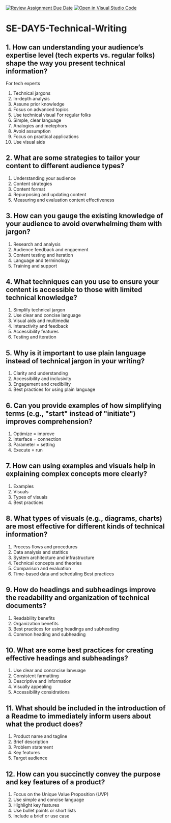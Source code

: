 [![Review Assignment Due Date](https://classroom.github.com/assets/deadline-readme-button-22041afd0340ce965d47ae6ef1cefeee28c7c493a6346c4f15d667ab976d596c.svg)](https://classroom.github.com/a/zsAR-pyY)
[![Open in Visual Studio Code](https://classroom.github.com/assets/open-in-vscode-2e0aaae1b6195c2367325f4f02e2d04e9abb55f0b24a779b69b11b9e10269abc.svg)](https://classroom.github.com/online_ide?assignment_repo_id=18705030&assignment_repo_type=AssignmentRepo)
# SE-DAY5-Technical-Writing
## 1. How can understanding your audience’s expertise level (tech experts vs. regular folks) shape the way you present technical information?
For tech experts
1. Technical jargons
2. In-depth analysis
3. Assune prior knowledge
4. Fosus on advanced topics
5. Use technical visual
For regular folks
1. Simple, clear language
2. Analogies and metephors
3. Avoid assumption
4. Focus on practical applications
5. Use visual aids

## 2. What are some strategies to tailor your content to different audience types?
1. Understanding your audience
2. Content strategies
3. Content format
4. Repurposing and updating content
5. Measuring and evaluation content effectiveness

## 3. How can you gauge the existing knowledge of your audience to avoid overwhelming them with jargon?
1. Research and analysis
2. Audience feedback and engaement
3. Content testing and iteration
4. Language and terminology
5. Training and support

## 4. What techniques can you use to ensure your content is accessible to those with limited technical knowledge?
1. Simplify technical jargon
2. Use clear and concise language
3. Visual aids and multimedia
4. Interactivity and feedback
5. Accessibility features
6. Testing and iteration

## 5. Why is it important to use plain language instead of technical jargon in your writing?
1. Clarity and understanding
2. Accessibility and inclusivity
3. Engagement and credibility
4. Best practices for using plain language

## 6. Can you provide examples of how simplifying terms (e.g., "start" instead of "initiate") improves comprehension?
1. Optimize = improve
2. Interface = connection
3. Parameter = setting
4. Execute = run

## 7. How can using examples and visuals help in explaining complex concepts more clearly?
1. Examples
2. Visuals
3. Types of visuals
4. Best practices

## 8. What types of visuals (e.g., diagrams, charts) are most effective for different kinds of technical information?
1. Process flows and procedures
2. Data analysis and statitics
3. System architecture and infrastructure
4. Technical concepts and theories
5. Comparison and evaluation
6. Time-based data and scheduling
Best practices

## 9. How do headings and subheadings improve the readability and organization of technical documents?
1. Readability benefits
2. Organization benefits
3. Best practices for using headings and subheading
4. Common heading and subheading

## 10. What are some best practices for creating effective headings and subheadings?
1. Use clear and concncise lanvuage
2. Consistent farmatting
3. Descriptive and information
4. Visually appealing
5. Accessibility considrations

## 11. What should be included in the introduction of a Readme to immediately inform users about what the product does?
1. Product name and tagline
2. Brief description
3. Problem statement
4. Key features
5. Target audience

## 12. How can you succinctly convey the purpose and key features of a product?
1. Focus on the Unique Value Proposition (UVP)
2. Use simple and concise language
3. Highlight key features
4. Use bullet points or short lists
5. Include a brief or use case




